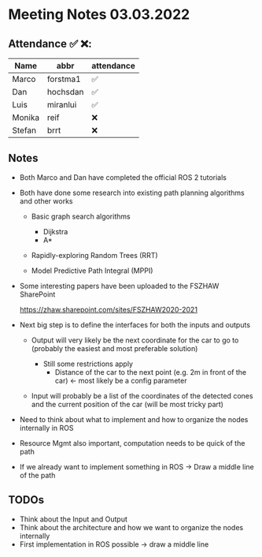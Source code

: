 # Meeting Notes 03.03.2022

## Attendance ✅ ❌:

| Name   | abbr     | attendance |
| ------ | -------- | ---------- |
| Marco  | forstma1 | ✅          |
| Dan    | hochsdan | ✅          |
| Luis   | miranlui | ✅          |
| Monika | reif     | ❌          |
| Stefan | brrt     | ❌          |

## Notes

- Both Marco and Dan have completed the official ROS 2 tutorials

- Both have done some research into existing path planning algorithms and other works

  - Basic graph search algorithms
    - Dijkstra
    - A*

  - Rapidly-exploring Random Trees (RRT)
  - Model Predictive Path Integral (MPPI)

- Some interesting papers have been uploaded to the FSZHAW SharePoint

  https://zhaw.sharepoint.com/sites/FSZHAW2020-2021

- Next big step is to define the interfaces for both the inputs and outputs

  - Output will very likely be the next coordinate for the car to go to (probably the easiest and most preferable solution)
    - Still some restrictions apply
      - Distance of the car to the next point (e.g. 2m in front of the car) <- most likely be a config parameter

  - Input will probably be a list of the coordinates of the detected cones and the current position of the car (will be most tricky part)

- Need to think about what to implement and how to organize the nodes internally in ROS

- Resource Mgmt also important, computation needs to be quick of the path

- If we already want to implement something in ROS -> Draw a middle line of the path

## TODOs

- Think about the Input and Output
- Think about the architecture and how we want to organize the nodes internally
- First implementation in ROS possible -> draw a middle line
